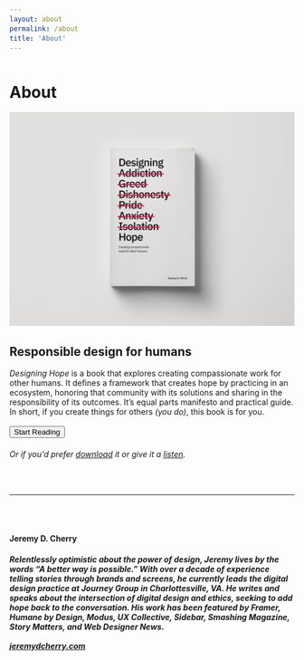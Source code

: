 ```yaml
---
layout: about
permalink: /about
title: 'About'
---
```


<div class="about-page">
<div class="row">
  <div class="column left">
  	<div><h1>About</h1></div>
  </div>
  <div class="column right">
  	<img src="/images/book-image.jpg" class="book-image">
  	<h2>Responsible design for humans</h2>
  	<em>Designing Hope</em> is a book that explores creating compassionate work for other humans. It defines a framework that creates hope by practicing in an ecosystem, honoring that community with its solutions and sharing in the responsibility of its outcomes. It’s equal parts manifesto and practical guide. In short, if you create things for others <em>(you do)</em>, this book is for you.<br/><br/>
  	<button>Start Reading</button><br/>
  	<h6>Or if you'd prefer <a href="/download">download</a> it or give it a <a href="/listen">listen</a>.</h6><br/>
  	<hr/>
  	<br/><br/>
  	<h4>Jeremy D. Cherry</h4>
  	<h5>Relentlessly optimistic about the power of design, Jeremy lives by the words “A better way is possible.”  With over a decade of experience telling stories through brands and screens, he currently leads the digital design practice at Journey Group in Charlottesville, VA. He writes and speaks about the intersection of digital design and ethics, seeking to add hope back to the conversation. His work has been featured by Framer, Humane by Design, Modus, UX Collective, Sidebar, Smashing Magazine, Story Matters, and Web Designer News.<br/><br/>
    <a href="https://jeremydcherry.com">jeremydcherry.com</a>
    </h5>

  </div>
</div>
</div>

